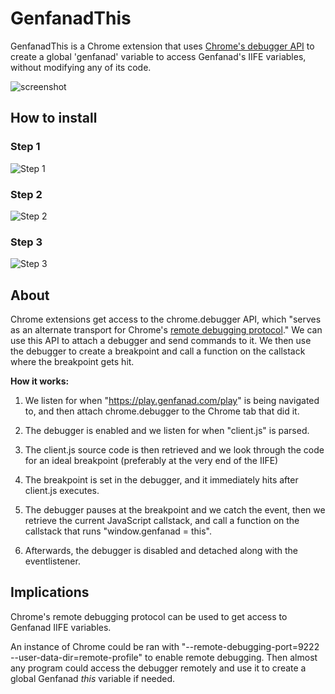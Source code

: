 # GenfanadThis
GenfanadThis is a Chrome extension that uses [Chrome's debugger API](https://developer.chrome.com/docs/extensions/reference/debugger/) to create a global 'genfanad' variable to access Genfanad's IIFE variables, without modifying any of its code.

![screenshot](https://gcdnb.pbrd.co/images/2rcMLy9R9xtt.png)

## How to install

### Step 1
![Step 1](https://gcdnb.pbrd.co/images/qbh7KmTwVGCJ.png)

### Step 2
![Step 2](https://gcdnb.pbrd.co/images/ImcOxRaryWFB.png)

### Step 3
![Step 3](https://gcdnb.pbrd.co/images/eRJbODV6oJfB.png)

## About
Chrome extensions get access to the chrome.debugger API, which "serves as an alternate transport for Chrome's [remote debugging protocol](https://chromedevtools.github.io/devtools-protocol/)." We can use this API to attach a debugger and send commands to it. We then use the debugger to create a breakpoint and call a function on the callstack where the breakpoint gets hit.

**How it works:**

1) We listen for when "https://play.genfanad.com/play" is being navigated to, and then attach chrome.debugger to the Chrome tab that did it.

2) The debugger is enabled and we listen for when "client.js" is parsed.

3) The client.js source code is then retrieved and we look through the code for an ideal breakpoint (preferably at the very end of the IIFE)

4) The breakpoint is set in the debugger, and it immediately hits after client.js executes.

5) The debugger pauses at the breakpoint and we catch the event, then we retrieve the current JavaScript callstack, and call a function on the callstack that runs "window.genfanad = this".

6) Afterwards, the debugger is disabled and detached along with the eventlistener.

## Implications

Chrome's remote debugging protocol can be used to get access to Genfanad IIFE variables.

An instance of Chrome could be ran with "--remote-debugging-port=9222 --user-data-dir=remote-profile" to enable remote debugging. Then almost any program could access the debugger remotely and use it to create a global Genfanad _this_ variable if needed.
